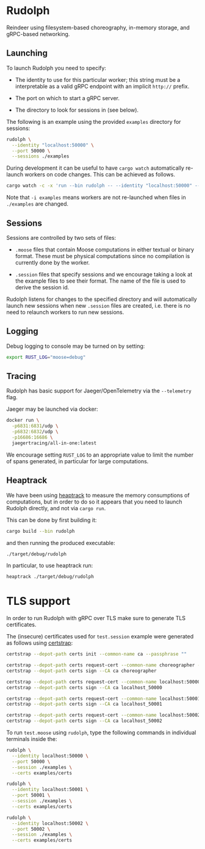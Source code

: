 
# Rudolph

Reindeer using filesystem-based choreography, in-memory storage, and gRPC-based networking.

## Launching

To launch Rudolph you need to specify:

- The identity to use for this particular worker; this string must be a interpretable as a valid gRPC endpoint with an implicit `http://` prefix.

- The port on which to start a gRPC server.

- The directory to look for sessions in (see below).

The following is an example using the provided `examples` directory for sessions:

```sh
rudolph \
  --identity "localhost:50000" \
  --port 50000 \
  --sessions ./examples
```

During development it can be useful to have `cargo watch` automatically re-launch workers on code changes. This can be achieved as follows.

```sh
cargo watch -c -x 'run --bin rudolph -- --identity "localhost:50000" --port 50000 --sessions ./examples' -i examples
```

Note that `-i examples` means workers are not re-launched when files in `./examples` are changed.

## Sessions

Sessions are controlled by two sets of files:

- `.moose` files that contain Moose computations in either textual or binary format. These must be physical computations since no compilation is currently done by the worker.

- `.session` files that specify sessions and we encourage taking a look at the example files to see their format. The name of the file is used to derive the session id.

Rudolph listens for changes to the specified directory and will automatically launch new sessions when new `.session` files are created, i.e. there is no need to relaunch workers to run new sessions.

## Logging

Debug logging to console may be turned on by setting:

```sh
export RUST_LOG="moose=debug"
```

## Tracing

Rudolph has basic support for Jaeger/OpenTelemetry via the `--telemetry` flag.

Jaeger may be launched via docker:

```sh
docker run \
  -p6831:6831/udp \
  -p6832:6832/udp \
  -p16686:16686 \
  jaegertracing/all-in-one:latest
```

We encourage setting `RUST_LOG` to an appropriate value to limit the number of spans generated, in particular for large computations.

## Heaptrack

We have been using [heaptrack](https://github.com/KDE/heaptrack) to measure the memory consumptions of computations,
but in order to do so it appears that you need to launch Rudolph directly, and not via `cargo run`.

This can be done by first building it:

```sh
cargo build --bin rudolph
```

and then running the produced executable:

```sh
./target/debug/rudolph
```

In particular, to use heaptrack run:

```sh
heaptrack ./target/debug/rudolph
```

# TLS support

In order to run Rudolph with gRPC over TLS make sure to generate TLS certificates.

The (insecure) certificates used for `test.session` example were generated as follows using [certstrap](https://github.com/square/certstrap):

```sh
certstrap --depot-path certs init --common-name ca --passphrase ""

certstrap --depot-path certs request-cert --common-name choreographer --domain localhost --passphrase ""
certstrap --depot-path certs sign --CA ca choreographer

certstrap --depot-path certs request-cert --common-name localhost:50000 --domain localhost --passphrase ""
certstrap --depot-path certs sign --CA ca localhost_50000

certstrap --depot-path certs request-cert --common-name localhost:50001 --domain localhost --passphrase ""
certstrap --depot-path certs sign --CA ca localhost_50001

certstrap --depot-path certs request-cert --common-name localhost:50002 --domain localhost --passphrase ""
certstrap --depot-path certs sign --CA ca localhost_50002
```

To run `test.moose` using `rudolph`, type the following commands in individual terminals inside the:

```sh
rudolph \
  --identity localhost:50000 \
  --port 50000 \
  --session ./examples \
  --certs examples/certs

rudolph \
  --identity localhost:50001 \
  --port 50001 \
  --session ./examples \
  --certs examples/certs

rudolph \
  --identity localhost:50002 \
  --port 50002 \
  --session ./examples \
  --certs examples/certs
```
